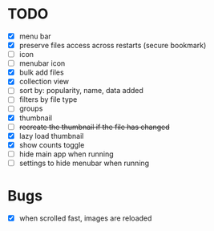 # TODO

- [X] menu bar
- [X] preserve files access across restarts (secure bookmark)
- [ ] icon
- [ ] menubar icon
- [X] bulk add files
- [X] collection view
- [ ] sort by: popularity, name, data added
- [ ] filters by file type
- [ ] groups
- [X] thumbnail
- [ ] ~~recreate the thumbnail if the file has changed~~
- [X] lazy load thumbnail
- [X] show counts toggle
- [ ] hide main app when running
- [ ] settings to hide menubar when running

# Bugs

- [X] when scrolled fast, images are reloaded
